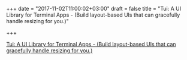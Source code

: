 +++
date = "2017-11-02T11:00:02+03:00"
draft = false
title = "Tui: A UI Library for Terminal Apps -  (Build layout-based UIs that can gracefully handle resizing for you.)"

+++

<p><a href="https://github.com/marcusolsson/tui-go#readme">Tui: A UI Library for Terminal Apps -  (Build layout-based UIs that can gracefully handle resizing for you.)</a></p>

